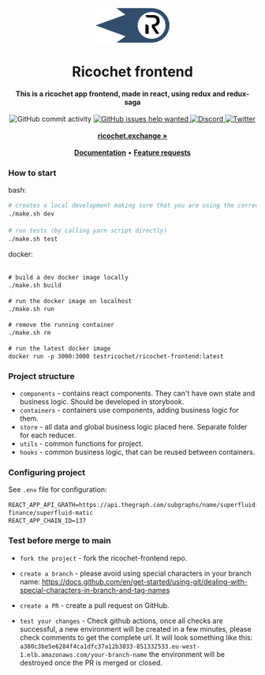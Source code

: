 <div align="center">
    <img src="public/icons/icon.svg" height="70" alt="Ricochet Logo">
    <h1>Ricochet frontend</h1>
    <strong>This is a ricochet app frontend, made in react, using redux and redux-saga</strong>
</div>
<br>
<div align="center">
    <img src="https://img.shields.io/github/commit-activity/w/Ricochet-Exchange/ricochet-frontend" alt="GitHub commit activity">
    <a href="https://github.com/Ricochet-Exchange/ricochet-frontend/issues?q=is%3Aissue+is%3Aopen+label%3A%22help+wanted%22">
        <img src="https://img.shields.io/github/issues/Ricochet-Exchange/ricochet-frontend/help wanted" alt="GitHub issues help wanted">
    </a>
    <a href="https://discord.gg/egu4FZbPBM">
        <img src="https://img.shields.io/discord/862796510604296263.svg?label=&logo=discord&logoColor=ffffff&color=7389D8&labelColor=6A7EC2" alt="Discord">
    </a>
    <a href="https://twitter.com/ricochetxchange">
        <img src="https://img.shields.io/twitter/follow/ricochetxchange?label=ricochetxchange&style=flat&logo=twitter&color=1DA1F2" alt="Twitter">
    </a>
</div>
<div align="center">
    <br>
    <a href="https://ricochet.exchange"><b>ricochet.exchange »</b></a>
    <br><br>
    <a href="https://docs.ricochet.exchange/"><b>Documentation</b></a>
    •
    <a href="https://github.com/Ricochet-Exchange/ricochet-frontend/issues/new"><b>Feature requests</b></a>
</div>

### How to start

bash:

```bash
# creates a local development making sure that you are using the correct node version
./make.sh dev

# run tests (by calling yarn script directly)
./make.sh test
```

docker:

```docker

# build a dev docker image locally
./make.sh build

# run the docker image on localhost
./make.sh run

# remove the running container
./make.sh rm

# run the latest docker image
docker run -p 3000:3000 testricochet/ricochet-frontend:latest
```

### Project structure

- `components` - contains react components. They can't have own state and business logic. Should be developed in storybook.
- `containers` - containers use components, adding business logic for them.
- `store` - all data and global business logic placed here. Separate folder for each reducer.
- `utils` - common functions for project.
- `hooks` - common business logic, that can be reused between containers.

### Configuring project

See `.env` file for configuration:

```dotenv
REACT_APP_API_GRATH=https://api.thegraph.com/subgraphs/name/superfluid-finance/superfluid-matic
REACT_APP_CHAIN_ID=137
```

### Test before merge to main

- `fork the project` - fork the ricochet-frontend repo.

- `create a branch` - please avoid using special characters in your branch name:
  https://docs.github.com/en/get-started/using-git/dealing-with-special-characters-in-branch-and-tag-names

- `create a PR` - create a pull request on GitHub.

- `test your changes` - Check github actions, once all checks are successful, a new environment will be created in a few minutes, please check comments to get the complete url. It will look something like this:
  `a380c3be5e6284f4ca1dfc37a12b3033-851332533.eu-west-1.elb.amazonaws.com/your-branch-name`
  the environment will be destroyed once the PR is merged or closed.
